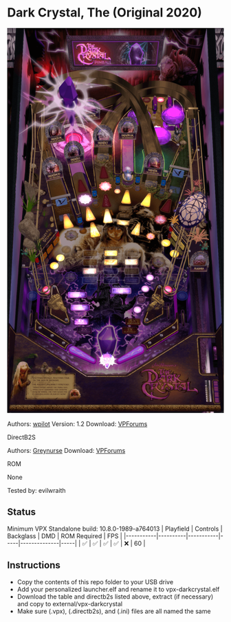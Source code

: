 # Dark Crystal, The (Original 2020)

![Table Preview](https://github.com/evilwraith/vpx-images/blob/main/vpx-darkcrystal.png)

Authors: [wpilot](https://www.vpforums.org/index.php?showuser=135549)
Version: 1.2
Download: [VPForums](https://www.vpforums.org/index.php?app=downloads&showfile=15008)

DirectB2S

Authors: [Greynurse](https://www.vpforums.org/index.php?showuser=100711)
Download: [VPForums](https://www.vpforums.org/index.php?app=downloads&showfile=15023)

ROM

None

Tested by: evilwraith

## Status 

Minimum VPX Standalone build: 10.8.0-1989-a764013
| Playfield | Controls | Backglass | DMD | ROM Required | FPS | 
|-----------|----------|-----------|-----|--------------|-----|
| :white_check_mark: | :white_check_mark: | :white_check_mark: | :white_check_mark: | :x: | 60 |

## Instructions

- Copy the contents of this repo folder to your USB drive
- Add your personalized launcher.elf and rename it to vpx-darkcrystal.elf
- Download the table and directb2s listed above, extract (if necessary) and copy to external/vpx-darkcrystal
- Make sure (.vpx), (.directb2s), and (.ini) files are all named the same
